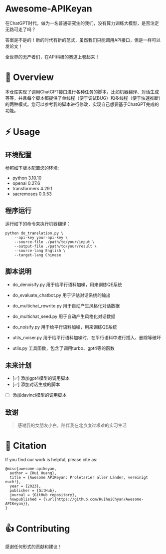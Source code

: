 # Awesome-APIKeyan

在ChatGPT时代，做为一名普通研究生的我们，没有算力训练大模型，是否注定无路可走了吗？

答案是不是的！新的时代有新的范式，虽然我们只能调用API接口，但是一样可以发论文！

全世界的无产者们，在API科研的赛道上卷起来！


# 🏴󠁶󠁵󠁭󠁡󠁰󠁿 Overview

本仓库实现了调用ChatGPT接口进行各种任务的脚本，比如机器翻译、对话生成等等，并且每个脚本都提供了单线程（便于调试BUG）和多线程（便于快速推断）的两种模式。您可以参考我的脚本进行修改，实现自己想要基于ChatGPT完成的功能。


# ⚡️ Usage

## 环境配置

参照如下版本配置您的环境:

- python 3.10.10
- openai 0.27.6
- transformers 4.29.1
- sacremoses 0.0.53

## 程序运行

运行如下的命令来执行机器翻译：
```shell
python do_translation.py \
    --api-key your-api-key \
    --source-file ./path/to/your/input \
    --output-file ./path/to/your/result \
    --source-lang English \
    --target-lang Chinese
```

## 脚本说明
- do_denoisify.py 用于给平行语料加噪，用来训练QE系统

- do_evaluate_chatbot.py 用于评估对话系统的输出

- do_multichat_rewrite.py 用于自动产生风格化对话数据

- do_multichat_seed.py 用于自动产生风格化对话数据

- do_noisify.py 用于给平行语料加噪，用来训练QE系统

- utils_noiser.py 用于给平行语料加噪时，在平行语料中进行插入、删除等破坏

- utils.py 工具函数，包含了调用turbo、gpt4等的函数

## 未来计划

- [✅] 添加gpt4模型的调用脚本
- [✅] 添加对话生成的脚本
- [ ] 添加davinci模型的调用脚本

## 致谢

> 感谢我的女朋友小白，陪伴我在北京度过艰难的实习生活

# 💬 Citation
If you find our work is helpful, please cite as:
```
@misc{awesome-apikeyan,
  author = {Hui Huang},
  title = {Awesome APIKeyan: Proletarier aller Länder, vereinigt euch!},
  year = {2023},
  publisher = {GitHub},
  journal = {GitHub repository},
  howpublished = {\url{https://github.com/HuihuiChyan/Awesome-APIKeyan}},
}
```

# 👍 Contributing

感谢任何形式的贡献和建议！
